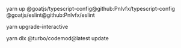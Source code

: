 yarn up @goatjs/typescript-config@github:Pnlvfx/typescript-config @goatjs/eslint@github:Pnlvfx/eslint

yarn upgrade-interactive

yarn dlx @turbo/codemod@latest update
